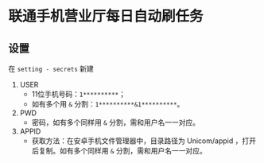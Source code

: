 # 联通手机营业厅每日自动刷任务

## 设置

在 `setting - secrets` 新建

1. USER
   - 11位手机号码：`1**********`；
   - 如有多个用 `&` 分割：`1**********&1**********`。
2. PWD
   - 密码，如有多个同样用 `&` 分割，需和用户名一一对应。
3. APPID
   - 获取方法：在安卓手机文件管理器中，目录路径为 Unicom/appid ，打开后复制。如有多个同样用 `&` 分割，需和用户名一一对应。


